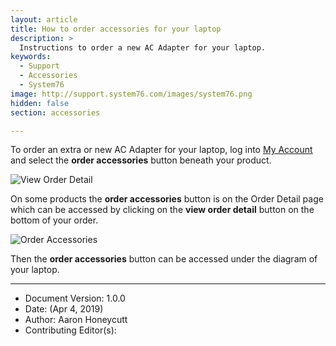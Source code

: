 ```yaml
---
layout: article
title: How to order accessories for your laptop
description: >
  Instructions to order a new AC Adapter for your laptop.
keywords:
  - Support
  - Accessories
  - System76
image: http://support.system76.com/images/system76.png
hidden: false
section: accessories

---
```


To order an extra or new AC Adapter for your laptop, log into [<i class="fa fa-user"></i> My Account](https://system76.com/my-account/orders) and select the **order accessories** button beneath your product.

![View Order Detail](/images/accessories/button1.png)

On some products the **order accessories** button is on the Order Detail page which can be accessed by clicking on the **view order detail** button on the bottom of your order. 

![Order Accessories](/images/accessories/button2.png)

Then the **order accessories** button can be accessed under the diagram of your laptop. 


---
- Document Version: 1.0.0
- Date: (Apr 4, 2019)
- Author: Aaron Honeycutt
- Contributing Editor(s):
